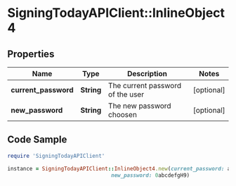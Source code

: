 # SigningTodayAPIClient::InlineObject4

## Properties

Name | Type | Description | Notes
------------ | ------------- | ------------- | -------------
**current_password** | **String** | The current password of the user | [optional] 
**new_password** | **String** | The new password choosen | [optional] 

## Code Sample

```ruby
require 'SigningTodayAPIClient'

instance = SigningTodayAPIClient::InlineObject4.new(current_password: a12345678Z,
                                 new_password: 0abcdefgH9)
```


